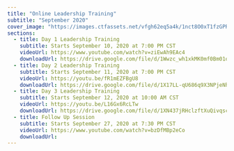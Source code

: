 ```yaml
---
title: "Online Leadership Training"
subtitle: "September 2020"
cover_image: "https://images.ctfassets.net/vfgh62eq5a4k/1nct8O0xT1fzGPRX4T7T8r/6fd73297d299d55f4becf0c68cbd8885/main-image.jpg"
sections:
  - title: Day 1 Leadership Training
    subtitle: Starts September 10, 2020 at 7:00 PM CST
    videoUrl: https://www.youtube.com/watch?v=ziEwAh9EAc4
    downloadUrl: https://drive.google.com/file/d/1Wwzc_wh1xkMK0mf0Bm01o8uF4c63S1-6/view?usp=sharing
  - title: Day 2 Leadership Training
    subtitle: Starts September 11, 2020 at 7:00 PM CST
    videoUrl: https://youtu.be/fR1mEZFBgU8
    downloadUrl: https://drive.google.com/file/d/1X17LL-qU686q9X3NPjeNhvJUFUyg14Uz/view?usp=sharing
  - title: Day 3 Leadership Training
    subtitle: Starts September 12, 2020 at 10:00 AM CST
    videoUrl: https://youtu.be/L16Gx6RcLTw
    downloadUrl: https://drive.google.com/file/d/1XN437jRHclzftXuQivqsceD_1VkBpZZC/view?usp=sharing
  - title: Follow Up Session
    subtitle: Starts September 27, 2020 at 7:30 PM CST
    videoUrl: https://www.youtube.com/watch?v=bzDfMBp2eCo
    downloadUrl:
---
```

